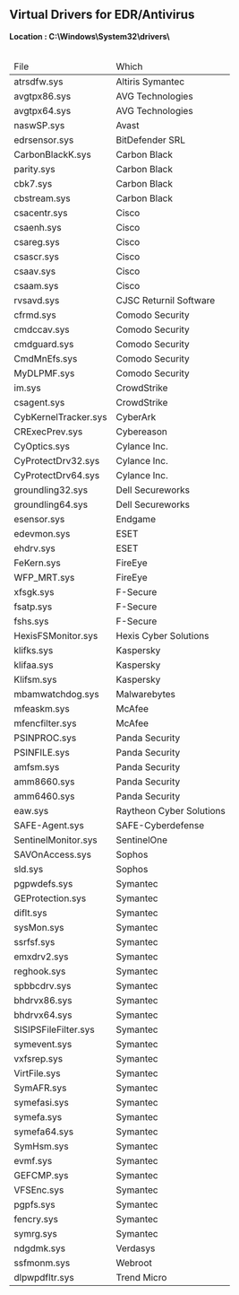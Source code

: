 <h2>Virtual Drivers for EDR/Antivirus</h2>
<b>Location : C:\Windows\System32\drivers\</b>
<br><br>
<table>
<thead>
<tr>
<td>File</td>
<td>Which</td>
</tr>
</thead>
<tbody>

<tr>
<td>atrsdfw.sys</td>
<td>Altiris Symantec</td>
</tr>

<tr>
<td>avgtpx86.sys</td>
<td>AVG Technologies</td>
</tr>

<tr>
<td>avgtpx64.sys</td>
<td>AVG Technologies</td>
</tr>

<tr>
<td>naswSP.sys</td>
<td>Avast</td>
</tr>

<tr>
<td>edrsensor.sys</td>
<td>BitDefender SRL</td>
</tr>

<tr>
<td>CarbonBlackK.sys</td>
<td>Carbon Black</td>
</tr>

<tr>
<td>parity.sys</td>
<td>Carbon Black</td>
</tr>

<tr>
<td>cbk7.sys</td>
<td>Carbon Black</td>
</tr>

<tr>
<td>cbstream.sys</td>
<td>Carbon Black</td>
</tr>

<tr>
<td>csacentr.sys</td>
<td>Cisco</td>
</tr>

<tr>
<td>csaenh.sys</td>
<td>Cisco</td>
</tr>

<tr>
<td>csareg.sys</td>
<td>Cisco</td>
</tr>

<tr>
<td>csascr.sys</td>
<td>Cisco</td>
</tr>

<tr>
<td>csaav.sys</td>
<td>Cisco</td>
</tr>

<tr>
<td>csaam.sys</td>
<td>Cisco</td>
</tr>

<tr>
<td>rvsavd.sys</td>
<td>CJSC Returnil Software</td>
</tr>

<tr>
<td>cfrmd.sys</td>
<td>Comodo Security</td>
</tr>

<tr>
<td>cmdccav.sys</td>
<td>Comodo Security</td>
</tr>

<tr>
<td>cmdguard.sys</td>
<td>Comodo Security</td>
</tr>

<tr>
<td>CmdMnEfs.sys</td>
<td>Comodo Security</td>
</tr>

<tr>
<td>MyDLPMF.sys</td>
<td>Comodo Security</td>
</tr>

<tr>
<td>im.sys</td>
<td>CrowdStrike</td>
</tr>

<tr>
<td>csagent.sys</td>
<td>CrowdStrike</td>
</tr>

<tr>
<td>CybKernelTracker.sys</td>
<td>CyberArk</td>
</tr>

<tr>
<td>CRExecPrev.sys</td>
<td>Cybereason</td>
</tr>

<tr>
<td>CyOptics.sys</td>
<td>Cylance Inc.</td>
</tr>

<tr>
<td>CyProtectDrv32.sys</td>
<td>Cylance Inc.</td>
</tr>

<tr>
<td>CyProtectDrv64.sys</td>
<td>Cylance Inc.</td>
</tr>

<tr>
<td>groundling32.sys</td>
<td>Dell Secureworks</td>
</tr>

<tr>
<td>groundling64.sys</td>
<td>Dell Secureworks</td>
</tr>

<tr>
<td>esensor.sys</td>
<td>Endgame</td>
</tr>
  
<tr>
<td>edevmon.sys</td>
<td>ESET</td>
</tr>
  
<tr>
<td>ehdrv.sys</td>
<td>ESET</td>
</tr>

<tr>
<td>FeKern.sys</td>
<td>FireEye</td>
</tr>
  
<tr>
<td>WFP_MRT.sys</td>
<td>FireEye</td>
</tr>

<tr>
<td>xfsgk.sys</td>
<td>F-Secure</td>
</tr>
  
<tr>
<td>fsatp.sys</td>
<td>F-Secure</td>
</tr>
  
<tr>
<td>fshs.sys</td>
<td>F-Secure</td>
</tr>
  
<tr>
<td>HexisFSMonitor.sys</td>
<td>Hexis Cyber Solutions</td>
</tr>

<tr>
<td>klifks.sys</td>
<td>Kaspersky</td>
</tr>
  
<tr>
<td>klifaa.sys</td>
<td>Kaspersky</td>
</tr>
  
<tr>
<td>Klifsm.sys</td>
<td>Kaspersky</td>
</tr>
  
<tr>
<td>mbamwatchdog.sys</td>
<td>Malwarebytes</td>
</tr>
  
<tr>
<td>mfeaskm.sys</td>
<td>McAfee</td>
</tr>
  
<tr>
<td>mfencfilter.sys</td>
<td>McAfee</td>
</tr>
  
<tr>
<td>PSINPROC.sys</td>
<td>Panda Security</td>
</tr>
  
<tr>
<td>PSINFILE.sys</td>
<td>Panda Security</td>
</tr>
  
<tr>
<td>amfsm.sys</td>
<td>Panda Security</td>
</tr>
  
<tr>
<td>amm8660.sys</td>
<td>Panda Security</td>
</tr>
  
<tr>
<td>amm6460.sys</td>
<td>Panda Security</td>
</tr>
  
<tr>
<td>eaw.sys</td>
<td>Raytheon Cyber Solutions</td>
</tr>
  
<tr>
<td>SAFE-Agent.sys</td>
<td>SAFE-Cyberdefense</td>
</tr>
  
<tr>
<td>SentinelMonitor.sys</td>
<td>SentinelOne</td>
</tr>
  
<tr>
<td>SAVOnAccess.sys</td>
<td>Sophos</td>
</tr>
  
<tr>
<td>sld.sys</td>
<td>Sophos</td>
</tr>
  
<tr>
<td>pgpwdefs.sys</td>
<td>Symantec</td>
</tr>
  
<tr>
<td>GEProtection.sys</td>
<td>Symantec</td>
</tr>
  
<tr>
<td>diflt.sys</td>
<td>Symantec</td>
</tr>
  
<tr>
<td>sysMon.sys</td>
<td>Symantec</td>
</tr>
  
<tr>
<td>ssrfsf.sys</td>
<td>Symantec</td>
</tr>
  
<tr>
<td>emxdrv2.sys</td>
<td>Symantec</td>
</tr>
  
<tr>
<td>reghook.sys</td>
<td>Symantec</td>
</tr>
  
<tr>
<td>spbbcdrv.sys</td>
<td>Symantec</td>
</tr>
  
<tr>
<td>bhdrvx86.sys</td>
<td>Symantec</td>
</tr>
  
<tr>
<td>bhdrvx64.sys</td>
<td>Symantec</td>
</tr>
  
<tr>
<td>SISIPSFileFilter.sys</td>
<td>Symantec</td>
</tr>
  
<tr>
<td>symevent.sys</td>
<td>Symantec</td>
</tr>
  
<tr>
<td>vxfsrep.sys</td>
<td>Symantec</td>
</tr>
  
<tr>
<td>VirtFile.sys</td>
<td>Symantec</td>
</tr>
  
<tr>
<td>SymAFR.sys</td>
<td>Symantec</td>
</tr>
  
<tr>
<td>symefasi.sys</td>
<td>Symantec</td>
</tr>
  
<tr>
<td>symefa.sys</td>
<td>Symantec</td>
</tr>
  
<tr>
<td>symefa64.sys</td>
<td>Symantec</td>
</tr>
  
<tr>
<td>SymHsm.sys</td>
<td>Symantec</td>
</tr>
  
<tr>
<td>evmf.sys</td>
<td>Symantec</td>
</tr>
  
<tr>
<td>GEFCMP.sys</td>
<td>Symantec</td>
</tr>
  
<tr>
<td>VFSEnc.sys</td>
<td>Symantec</td>
</tr>
  
<tr>
<td>pgpfs.sys</td>
<td>Symantec</td>
</tr>
  
<tr>
<td>fencry.sys</td>
<td>Symantec</td>
</tr>
  
<tr>
<td>symrg.sys</td>
<td>Symantec</td>
</tr>
  
<tr>
<td>ndgdmk.sys</td>
<td>Verdasys</td>
</tr>
  
<tr>
<td>ssfmonm.sys</td>
<td>Webroot</td>
</tr>
  
<tr>
<td>dlpwpdfltr.sys</td>
<td>Trend Micro</td>
</tr>
  
</tbody>
